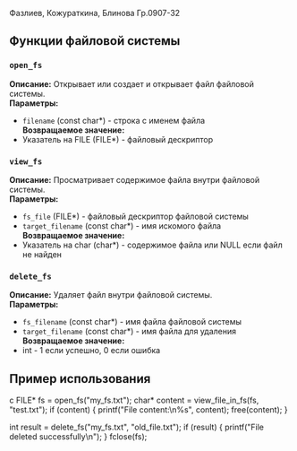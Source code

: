 Фазлиев, Кожураткина, Блинова Гр.0907-32


## Функции файловой системы

### `open_fs`
**Описание:** Открывает или создает и открывает файл файловой системы.  
**Параметры:**  
- `filename` (const char*) - строка с именем файла  
**Возвращаемое значение:**  
- Указатель на FILE (FILE*) - файловый дескриптор  

### `view_fs`
**Описание:** Просматривает содержимое файла внутри файловой системы.  
**Параметры:**  
- `fs_file` (FILE*) - файловый дескриптор файловой системы  
- `target_filename` (const char*) - имя искомого файла  
**Возвращаемое значение:**  
- Указатель на char (char*) - содержимое файла или NULL если файл не найден  

### `delete_fs`
**Описание:** Удаляет файл внутри файловой системы.  
**Параметры:**  
- `fs_filename` (const char*) - имя файла файловой системы  
- `target_filename` (const char*) - имя файла для удаления  
**Возвращаемое значение:**  
- int - 1 если успешно, 0 если ошибка  

## Пример использования
c
FILE* fs = open_fs("my_fs.txt");
char* content = view_file_in_fs(fs, "test.txt");
if (content) {
    printf("File content:\n%s", content);
    free(content);
}

int result = delete_fs("my_fs.txt", "old_file.txt");
if (result) {
    printf("File deleted successfully\n");
}
fclose(fs);
